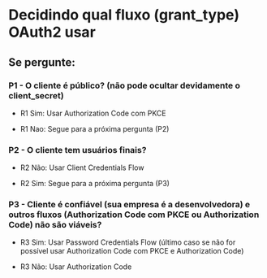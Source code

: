 # Decidindo qual fluxo (grant_type) OAuth2 usar

## Se pergunte:

### P1 - O cliente é público? (não pode ocultar devidamente o client_secret)

- R1 Sim: Usar Authorization Code com PKCE

- R1 Nao: Segue para a próxima pergunta (P2)

### P2 - O cliente tem usuários finais?

- R2 Não: Usar Client Credentials Flow

- R2 Sim: Segue para a próxima pergunta (P3)

### P3 - Cliente é confiável (sua empresa é a desenvolvedora) e outros fluxos (Authorization Code com PKCE ou Authorization Code) não são viáveis?

- R3 Sim: Usar Password Credentials Flow (último caso se não for possível usar Authorization Code com PKCE e Authorization Code)

- R3 Não: Usar Authorization Code

